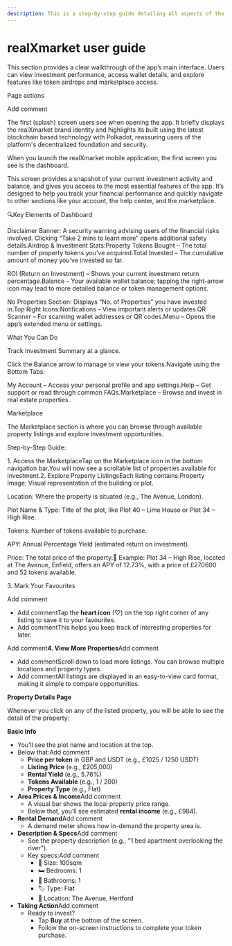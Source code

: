 ```yaml
---
description: This is a step-by-step guide detailing all aspects of the user journey.
---
```


# realXmarket user guide

This section provides a clear walkthrough of the app’s main interface. Users can view investment performance, access wallet details, and explore features like token airdrops and marketplace access.

Page actions

Add comment​

The first (splash) screen users see when opening the app. It briefly displays the realXmarket brand identity and highlights its built using the latest blockchain based technology with Polkadot, reassuring users of the platform's decentralized foundation and security.

When you launch the realXmarket mobile application, the first screen you see is the dashboard.

This screen provides a snapshot of your current investment activity and balance, and gives you access to the most essential features of the app. It’s designed to help you track your financial performance and quickly navigate to other sections like your account, the help center, and the marketplace.

🔍Key Elements of Dashboard

Disclaimer Banner: A security warning advising users of the financial risks involved. Clicking “Take 2 mins to learn more” opens additional safety details.Airdrop & Investment Stats:Property Tokens Bought – The total number of property tokens you've acquired.Total Invested – The cumulative amount of money you’ve invested so far.

ROI (Return on Investment) – Shows your current investment return percentage.Balance – Your available wallet balance; tapping the right-arrow icon may lead to more detailed balance or token management options.

No Properties Section: Displays “No. of Properties” you have invested in.Top Right Icons:Notifications – View important alerts or updates.QR Scanner – For scanning wallet addresses or QR codes.Menu – Opens the app’s extended menu or settings.

What You Can Do

Track Investment Summary at a glance.

Click the Balance arrow to manage or view your tokens.Navigate using the Bottom Tabs:

My Account – Access your personal profile and app settings.Help – Get support or read through common FAQs.Marketplace – Browse and invest in real estate properties.

Marketplace

The Marketplace section is where you can browse through available property listings and explore investment opportunities.

Step-by-Step Guide:

1\. Access the MarketplaceTap on the Marketplace icon in the bottom navigation bar.You will now see a scrollable list of properties available for investment.2. Explore Property ListingsEach listing contains:Property Image: Visual representation of the building or plot.

Location: Where the property is situated (e.g., The Avenue, London).

Plot Name & Type: Title of the plot, like Plot 40 – Lime House or Plot 34 – High Rise.

Tokens: Number of tokens available to purchase.

APY: Annual Percentage Yield (estimated return on investment).

Price: The total price of the property.📝 Example: Plot 34 – High Rise, located at The Avenue, Enfield, offers an APY of 12.73%, with a price of £270600 and 52 tokens available.

3\. Mark Your Favourites

Add comment

* Add commentTap the **heart icon** (♡) on the top right corner of any listing to save it to your favourites.
* Add commentThis helps you keep track of interesting properties for later.

Add comment**4. View More Properties**Add comment

* Add commentScroll down to load more listings. You can browse multiple locations and property types.
* Add commentAll listings are displayed in an easy-to-view card format, making it simple to compare opportunities.

**Property Details Page**

Whenever you click on any of the listed property, you will be able to see the detail of the property:

**Basic Info**

* You’ll see the plot name and location at the top.
* Below that:Add comment
  * **Price per token** in GBP and USDT (e.g., £1025 / 1250 USDT)
  * **Listing Price** (e.g., £205,000)
  * **Rental Yield** (e.g., 5.76%)
  * **Tokens Available** (e.g., 1 / 200)
  * **Property Type** (e.g., Flat)
* **Area Prices & Income**Add comment
  * A visual bar shows the local property price range.
  * Below that, you’ll see estimated **rental income** (e.g., £984).
* **Rental Demand**Add comment
  * A demand meter shows how in-demand the property area is.
* **Description & Specs**Add comment
  * See the property description (e.g., "1 bed apartment overlooking the river").
  * Key specs:Add comment
    * 📐 Size: 100sqm
    * 🛏 Bedrooms: 1
    * 🛁 Bathrooms: 1
    * 🏷 Type: Flat
    * 📍 Location: The Avenue, Hertford
* **Taking Action**Add comment
  * Ready to invest?
    * Tap **Buy** at the bottom of the screen.
    * Follow the on-screen instructions to complete your token purchase.
